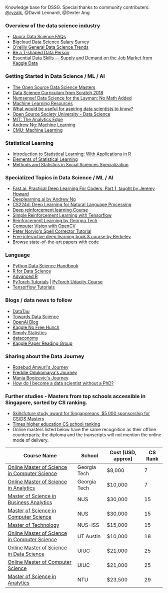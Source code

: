 Knowledge base for DSSG. Special thanks to community contributers: [@ryzalk](https://github.com/ryzalk), @David Leonardi, @Dexter Ang

### Overview of the data science industry
- [Quora Data Science FAQs](https://www.quora.com/topic/Data-Science/faq)
- [Bigcloud Data Science Salary Survey](http://www.bigcloud.io/2018-data-science-salary-survey-report-usa-europe-apac/)
- [O'reilly General Data Science Trends](https://www.oreilly.com/topics/data-science)
- [Be a T-shaped Data Person](https://www.oreilly.com/library/view/analyzing-the-analyzers/9781449368388/ch04.html)
- [Essential Data Skills — Supply and Demand on the Job Market from Kaggle Data](https://towardsdatascience.com/essential-data-skills-supply-and-demand-on-the-job-market-4f7dffa23b70)

### Getting Started in Data Science / ML / AI 
- [The Open Source Data Science Masters](http://datasciencemasters.org/)
- [Data Science Curriculum from Scratch 2018](https://towardsdatascience.com/data-science-curriculum-from-scratch-2018-part-1-35061303c385)
- [Numsense! Data Science for the Layman: No Math Added](https://www.amazon.com/gp/product/B01N29ZEM6/ref=dbs_a_def_rwt_bibl_vppi_i0)
- [Machine Learning Resources](https://medium.com/machine-learning-for-humans/how-to-learn-machine-learning-24d53bb64aa1)
- [What would be useful for aspiring data scientists to know?
](https://blog.insightdatascience.com/what-would-be-useful-for-aspiring-data-scientists-to-know-4ce0baf65d97)
- [Open Source Society University - Data Science](https://github.com/ossu/data-science)
- [MIT: The Analytics Edge](https://www.edx.org/course/the-analytics-edge)
- [Andrew Ng: Machine Learning](https://www.coursera.org/learn/machine-learning)
- [CMU: Machine Learning](http://www.cs.cmu.edu/~tom/10701_sp11/lectures.shtml)

### Statistical Learning
- [Introduction to Statistical Learning:
With Applications in R](http://fs2.american.edu/alberto/www/analytics/ISLRLectures.html)
- [Elements of Statistical Learning](https://web.stanford.edu/~hastie/ElemStatLearn/)
- [Methods and Statistics in Social Sciences Specialization](https://www.coursera.org/specializations/social-science)

### Specialized Topics in Data Science / ML / AI 
- [Fast.ai: Practical Deep Learning For Coders, Part 1, taught by Jeremy Howard](https://course.fast.ai/)
- [Deeplearning.ai by Andrew Ng](https://www.deeplearning.ai/)
- [CS224d: Deep Learning for Natural Language Processing](http://cs224d.stanford.edu/)
- [Deep reinforcement learning Course](https://github.com/simoninithomas/Deep_reinforcement_learning_Course)
- [Simple Reinforcement Learning with Tensorflow](https://medium.com/emergent-future/simple-reinforcement-learning-with-tensorflow-part-0-q-learning-with-tables-and-neural-networks-d195264329d0)
- [Reinforcement Learning by Georgia Tech](https://www.udacity.com/course/reinforcement-learning--ud600)
- [Computer Vision with OpenCV](https://docs.opencv.org/master/d9/df8/tutorial_root.html)
- [Peter Norvig's Spell Corrector Tutorial](http://www.norvig.com/spell-correct.html)
- [Free interactive deep learning book & course by Berkeley](http://d2l.ai/index.html)
- [Browse state-of-the-art papers with code](https://paperswithcode.com/sota)

### Language
- [Python Data Science Handbook](https://jakevdp.github.io/PythonDataScienceHandbook/)
- [R for Data Science](https://r4ds.had.co.nz/)
- [Advanced R](http://adv-r.had.co.nz/)
- [PyTorch Tutorials](https://pytorch.org/tutorials/) | [PyTorch Udacity Course](https://www.udacity.com/course/deep-learning-pytorch--ud188)
- [Tensorflow Tutorials](https://www.tensorflow.org/tutorials/)

### Blogs / data news to follow
- [DataTau](https://www.datatau.com/)
- [Towards Data Science](https://towardsdatascience.com/)
- [OpenAi Blog](https://blog.openai.com/)
- [Kaggle No Free Hunch](http://blog.kaggle.com/)
- [Simply Statistics](https://simplystatistics.org/)
- [dataconomy](https://dataconomy.com/)
- [Kaggle Paper Reading Group](https://www.youtube.com/watch?v=54uLU7Nxyv8&list=PLqFaTIg4myu8t5ycqvp7I07jTjol3RCl9&index=4)

### Sharing about the Data Journey
- [Rosebud Anwuri's Journey](https://towardsdatascience.com/my-journey-into-data-science-39e9bbbbf452)
- [Freddie Odukomaiya's Journey](https://medium.com/@FreddieO/how-to-become-a-data-scientist-in-12-months-7e0deb51fac5)
- [Manja Bogicevic's Journey](https://medium.com/datadriveninvestor/how-to-become-a-top-data-scientist-in-6-months-my-journey-and-experience-83a05b5fe167)
- [How do I become a data scientist without a PhD?](https://www.quora.com/How-do-I-become-a-data-scientist-without-a-PhD/answer/Thia-Kai-Xin)

### Further studies - Masters from top schools accessible in Singapore, sorted by CS ranking.
- [Skillsfuture study award for Singaporeans, $5,000 sponsorship for CS/DS Masters](http://www.skillsfuture.sg/studyawards/infocomm)
- [Times higher education CS school ranking](https://www.timeshighereducation.com/world-university-rankings/2019/subject-ranking/computer-science#!/page/0/length/25/sort_by/rank/sort_order/asc/cols/stats)
- Online masters listed below have the same recognition as their offline counterparts; the diploma and the transcripts will not mention the online mode of delivery.

| Course Name  | School | Cost (USD, approx) | CS Rank |
| ------------- | ------------- | ------------- | ------------- |
| [Online Master of Science in Computer Science](https://www.omscs.gatech.edu/)| Georgia Tech | $8,000 | 7 |
| [Online Master of Science in Analytics](https://pe.gatech.edu/degrees/analytics)| Georgia Tech | $10,000 | 7 |
| [Master of Science in Business Analytics](http://msba.nus.edu/)| NUS | $30,000| 15 |
| [Master of Science in Computer Science](https://www.comp.nus.edu.sg/programmes/pg/mcs/)| NUS | $30,000| 15 |
| [Master of Technology](https://www.iss.nus.edu.sg/graduate-programmes/graduate-programmes)| NUS-ISS | $15,000| 15 |
| [Online Master of Science in Computer Science](https://www.cs.utexas.edu/graduate-program/masters-program/online-option)| UT Austin | $10,000 | 18 |
| [Online Master of Science in Data Science](https://www.coursera.org/degrees/masters-in-computer-data-science)| UIUC | $21,000 | 25 |
| [Online Master of Computer Science](https://www.coursera.org/degrees/master-of-computer-science-illinois)| UIUC | $21,000 | 25 |
| [Master of Science in Analytics](http://spms.ntu.edu.sg/MathematicalSciences/Analytics-@-MAS/Pages/MSc-in-Analytics-Programme.aspx)| NTU | $23,500 | 29 |
